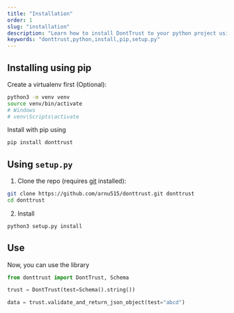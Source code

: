 ```yaml
---
title: "Installation"
order: 1
slug: "installation"
description: "Learn how to install DontTrust to your python project using either pip or setup.py"
keywords: "donttrust,python,install,pip,setup.py"
---
```


## Installing using pip

Create a virtualenv first (Optional):

```sh
python3 -m venv venv
source venv/bin/activate
# Windows
# venv\Scripts\activate
```

Install with pip using

```sh
pip install donttrust
```

## Using `setup.py`

1. Clone the repo (requires [git](https://git-scm.com) installed):

```sh
git clone https://github.com/arnu515/donttrust.git donttrust
cd donttrust
```

2. Install

```sh
python3 setup.py install
```

## Use

Now, you can use the library

```python
from donttrust import DontTrust, Schema

trust = DontTrust(test=Schema().string())

data = trust.validate_and_return_json_object(test="abcd")
```
